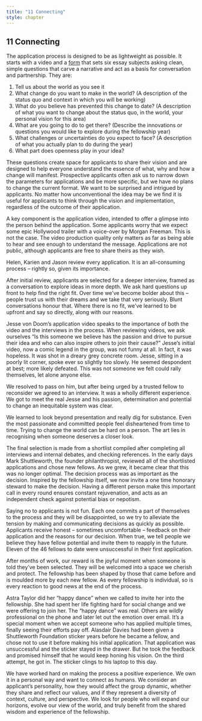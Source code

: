 ```yaml
---
title: "11 Connecting"
style: chapter
---
```


## **11** Connecting

The application process is designed to be as lightweight as possible. It starts with a video and a [form](50-02-appendix-application-form.html) that sets six essay subjects asking clean, simple questions that carve a narrative and act as a basis for conversation and partnership. They are:

1. Tell us about the world as you see it
2. What change do you want to make in the world? (A description of the status quo and context in which you will be working)
3. What do you believe has prevented this change to date? (A description of what you want to change about the status quo, in the world, your personal vision for this area)
4. What are you going to do to get there? (Describe the innovations or questions you would like to explore during the fellowship year)
5. What challenges or uncertainties do you expect to face? (A description of what you actually plan to do during the year)
6. What part does openness play in your idea?

These questions create space for applicants to share their vision and are designed to help everyone understand the essence of what, why and how a change will manifest. Prospective applicants often ask us to narrow down the parameters for applications and be more specific, but we have no plans to change the current format. We want to be surprised and intrigued by applicants. No matter how unconventional the idea may be we find it is useful for applicants to think through the vision and implementation, regardless of the outcome of their application.

A key component is the application video, intended to offer a glimpse into the person behind the application. Some applicants worry that we expect some epic Hollywood trailer with a voice-over by Morgan Freeman. This is not the case. The video production quality only matters as far as being able to hear and see enough to understand the message. Applications are not public, although applicants are free to share theirs as they wish.

Helen, Karien and Jason review every application. It is an all-consuming process – rightly so, given its importance.

After initial review, applicants are selected for a deeper interview, framed as a conversation to explore ideas in more depth. We ask hard questions up front to help find the right fit. Over time we’ve become bolder about this – people trust us with their dreams and we take that very seriously. Blunt conversations honour that. Where there is no fit, we’ve learned to be upfront and say so directly, along with our reasons.

Jesse von Doom’s application video speaks to the importance of both the video and the interviews in the process. When reviewing videos, we ask ourselves “Is this someone we believe has the passion and drive to pursue their idea and who can also inspire others to join their cause?” Jesse’s initial video, now a comic legend in the group, was not funny at all. In fact, it was hopeless. It was shot in a dreary grey concrete room. Jesse, sitting in a poorly lit corner, spoke ever so slightly too slowly. He seemed despondent at best; more likely defeated. This was not someone we felt could rally themselves, let alone anyone else.

We resolved to pass on him, but after being urged by a trusted fellow to reconsider we agreed to an interview. It was a wholly different experience. We got to meet the real Jesse and his passion, determination and potential to change an inequitable system was clear.

We learned to look beyond presentation and really dig for substance. Even the most passionate and committed people feel disheartened from time to time. Trying to change the world can be hard on a person. The art lies in recognising when someone deserves a closer look.

The final selection is made from a shortlist compiled after completing all interviews and internal debates, and checking references. In the early days Mark Shuttleworth, the founder philanthropist, reviewed all of the shortlisted applications and chose new fellows. As we grew, it became clear that this was no longer optimal. The decision process was as important as the decision. Inspired by the fellowship itself, we now invite a one time honorary steward to make the decision. Having a different person make this important call in every round ensures constant rejuvenation, and acts as an independent check against potential bias or nepotism.

Saying no to applicants is not fun. Each one commits a part of themselves to the process and they will be disappointed, so we try to alleviate the tension by making and communicating decisions as quickly as possible. Applicants receive honest – sometimes uncomfortable – feedback on their application and the reasons for our decision. When true, we tell people we believe they have fellow potential and invite them to reapply in the future. Eleven of the 46 fellows to date were unsuccessful in their first application.

After months of work, our reward is the joyful moment when someone is told they’ve been selected. They will be welcomed into a space we cherish and protect. The fellowship has been shaped by those that came before and is moulded more by each new fellow. As every fellowship is individual, so is every reaction to good news at the end of the process.

Astra Taylor did her “happy dance” when we called to invite her into the fellowship. She had spent her life fighting hard for social change and we were offering to join her. The “happy dance” was real. Others are wildly professional on the phone and later let out the emotion over email. It’s a special moment when we accept someone who has applied multiple times, finally seeing their efforts pay off. Alasdair Davies had been given a Shuttleworth Foundation sticker years before he became a fellow, and chose not to use it before making his initial application. That application was unsuccessful and the sticker stayed in the drawer. But he took the feedback and promised himself that he would keep honing his vision. On the third attempt, he got in. The sticker clings to his laptop to this day.

We have worked hard on making the process a positive experience. We own it in a personal way and want to connect as humans. We consider an applicant’s personality, how they would affect the group dynamic, whether they share and reflect our values, and if they represent a diversity of context, culture, and perspective. We look for people who will expand our horizons, evolve our view of the world, and truly benefit from the shared wisdom and experience of the fellowship.